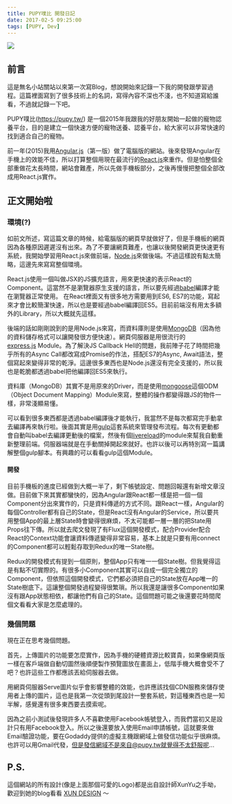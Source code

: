 ```yaml
---
title: PUPY噗比 開發日記
date: 2017-02-5 09:25:00
tags: [PUPY, Dev]
---
```

[![](https://3.bp.blogspot.com/-LCVuEGyzcLk/WJVW5wSkH2I/AAAAAAAABDE/kdoi98B1XeM7AUqkptjH7-k9Fe1unZ0XgCLcB/s320/com_logo%25402x.png)](https://3.bp.blogspot.com/-LCVuEGyzcLk/WJVW5wSkH2I/AAAAAAAABDE/kdoi98B1XeM7AUqkptjH7-k9Fe1unZ0XgCLcB/s1600/com_logo%25402x.png)

前言
--

這是無名小站關站以來第一次寫Blog，想說開始來記錄一下我的開發跟學習過程。這篇裡面寫到了很多技術上的名詞，寫得內容不深也不淺，也不知道寫給誰看，不過就記錄一下吧。

PUPY噗比(<https://pupy.tw/>) 是一個2015年我跟我的好朋友開始一起做的寵物認養平台，目的是建立一個快速方便的寵物送養、認養平台，給大家可以非常快速的找到適合自己的寵物。

前一年(2015)我用[Angular.js](https://angularjs.org/)（第一版）做了電腦版的網站。後來發現Angular在手機上的效能不佳，所以打算整個用現在最流行的[React.js](https://facebook.github.io/react/)來重作。但是怕整個全部重做花太長時間，網站會難產，所以先做手機板部分，之後再慢慢把整個全部改成用React.js實作。

正文開始啦
-----

### 環境(?)

如前文所述，寫這篇文章的時候，給電腦版的網頁早就做好了，但是手機板的網頁因為各種原因遲遲沒有出來。為了不要讓網頁難產，也讓以後開發網頁更快速更有系統，我開始學習用React.js來做前端，[Node.js](https://nodejs.org/)來做後端。不過這樣說有點太簡略，這邊先來寫寫整個環境。

React.js使用一個叫做JSX的JS擴充語言，用來更快速的表示React的Component。這當然不是瀏覽器原生支援的語言，所以要先經過[babel](https://babeljs.io/)編譯才能在瀏覽器正常使用。
在React裡面又有很多地方需要用到ES6, ES7的功能，寫起來才會比較簡潔快速，所以也是要經過babel編譯回ES5。目前前端沒有用太多額外的Library，所以大概就先這樣。

後端的話如剛剛說到的是用Node.js來寫，而資料庫則是使用[MongoDB](https://www.mongodb.com/)（因為他的資料儲存格式可以讓開發很方便快速）。網頁伺服器是用很流行的[express.js](http://expressjs.com/) Module。為了解決JS Callback Hell的問題，我前陣子花了時間把幾乎所有的Async Call都改寫成Promise的作法，搭配ES7的Async, Await語法，整個寫起來變得非常的乾淨。這邊很多東西也是Node.js還沒有完全支援的，所以我也是乾脆都透過babel把他編譯回ES5來執行。

資料庫（MongoDB）其實不是用原來的Driver，而是使用[mongoose](http://mongoosejs.com/)這個ODM（Object Document Mapping）Module來寫，整體的操作都變得跟JS的物件一樣，非常淺顯易懂。

可以看到很多東西都是透過babel編譯後才能執行，我當然不是每次都寫完手動拿去編譯再來執行啦。後面其實是用[gulp](http://gulpjs.com/)這套系統來管理發布流程。每次有更動都會自動叫babel去編譯更動後的檔案，然後有個[livereload](https://github.com/vohof/gulp-livereload)的module來幫我自動重新整理前端。伺服器端就是在手動關掉開起來就好。也許以後可以再特別寫一篇講解整個gulp腳本。有興趣的可以看看gulp這個Module。

#### 開發

目前手機板的進度已經做到大概一半了，剩下帳號設定、問題回報還有新增文章沒做。目前做下來其實都蠻快的，因為Angular跟React都一樣是把一個一個Component分出來實作的，只是資料傳遞的方式不同。跟React一樣，Angular的每個Controller都有自己的State，但是React沒有Angular的Service，所以要共用整個App的最上層State時會變得很麻煩，不太可能都一層一層的把State用Props往下傳。所以就去爬文發現了有Flux這個開發模式，配合Provider配合React的Context功能會讓資料傳遞變得非常容易，基本上就是只要有用connect的Component都可以輕鬆存取到Redux的唯一State樹。

Redux的開發模式有提到一個原則，整個App只有唯一一個State樹。但我覺得這是有點不切實際的。有很多小Component其實可以自成一個完全獨立的Component，但依照這個開發模式，它們都必須把自己的State放在App唯一的State樹底下。這讓整個開發過程變得很繁瑣。所以我還是讓很多Component如果沒有跟App狀態相依，都讓他們有自己的State。這個問題可能之後還要花時間爬個文看看大家是怎麼處理的。

### 幾個問題

現在正在思考幾個問題。

首先，上傳圖片的功能要怎麼實作，因為手機的硬體資源比較寶貴，如果像網頁版一樣在客戶端做自動切圖然後順便製作預覽圖放在畫面上，低階手機大概會受不了吧？也許這些工作都應該丟給伺服器去做。

用網頁伺服器Serve圖片似乎會影響整體的效能，也許應該找個CDN服務來儲存使用者上傳的圖片，這也是我第一次從頭到尾設計一整套系統，對這種東西也是一知半解，感覺還有很多東西要去摸索呢。

因為之前小測試後發現許多人不喜歡使用Facebook帳號登入，而我們當初又是設計只有用Facebook登入。所以之後還要放入使用Email申請帳號，這就要來做Email驗證功能，要在Godaddy提供的虛擬主機跟網域上做發信功能似乎很麻煩。也許可以用Gmail代發，但是發信網域不是來自@pupy.tw就覺得不太舒服呢...

P.S.
----

這個網站的所有設計(像是上面那個可愛的Logo)都是出自設計師XunYu之手呦，歡迎到她的blog看看 [XUN DESIGN](http://xundesign.blogspot.tw/) ～